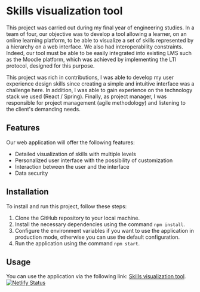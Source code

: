 # Skills visualization tool

This project was carried out during my final year of engineering studies. In a team of four, our objective was to develop a tool allowing a learner, on an online learning platform, to be able to visualize a set of skills represented by a hierarchy on a web interface. We also had interoperability constraints. Indeed, our tool must be able to be easily integrated into existing LMS such as the Moodle platform, which was achieved by implementing the LTI protocol, designed for this purpose.

This project was rich in contributions, I was able to develop my user experience design skills since creating a simple and intuitive interface was a challenge here. In addition, I was able to gain experience on the technology stack we used (React / Spring). Finally, as project manager, I was responsible for project management (agile methodology) and listening to the client's demanding needs.

## Features

Our web application will offer the following features:

- Detailed visualization of skills with multiple levels
- Personalized user interface with the possibility of customization
- Interaction between the user and the interface
- Data security

## Installation

To install and run this project, follow these steps:

1. Clone the GitHub repository to your local machine.
2. Install the necessary dependencies using the command `npm install`.
3. Configure the environment variables if you want to use the application in production mode, otherwise you can use the default configuration.
4. Run the application using the command `npm start`.

## Usage 

You can use the application via the following link: [Skills visualization tool](https://skills-vizualisation-tool.netlify.app/). [![Netlify Status](https://api.netlify.com/api/v1/badges/50092e54-fa99-4760-9903-847fe1abbfde/deploy-status)](https://app.netlify.com/sites/skills-vizualisation-tool/deploys)
